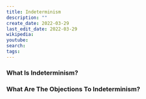 ```yaml
---
title: Indeterminism
description: ""
create_date: 2022-03-29
last_edit_date: 2022-03-29
wikipedia: 
youtube: 
search: 
tags:
---
```

### What Is Indeterminism?

### What Are The Objections To Indeterminism?
